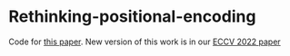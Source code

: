 # Rethinking-positional-encoding


Code for [this paper](https://arxiv.org/pdf/2107.02561.pdf). New version of this work is in our [ECCV 2022 paper](https://osiriszjq.github.io/complex_encoding/)

